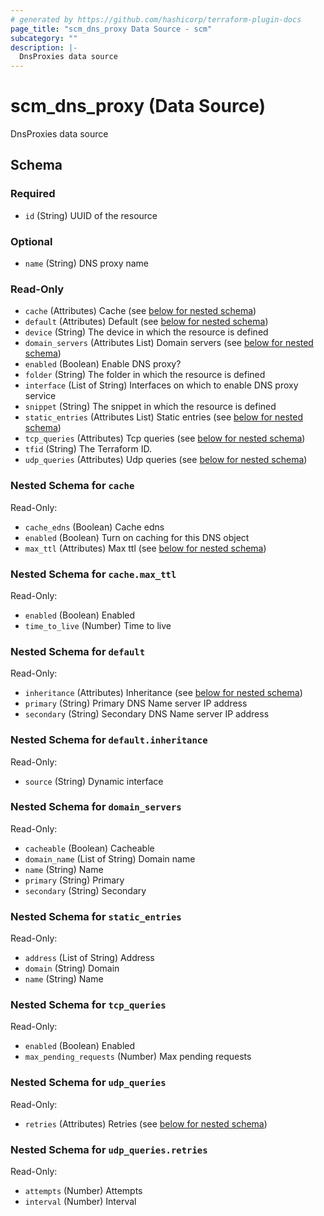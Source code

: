 ```yaml
---
# generated by https://github.com/hashicorp/terraform-plugin-docs
page_title: "scm_dns_proxy Data Source - scm"
subcategory: ""
description: |-
  DnsProxies data source
---
```


# scm_dns_proxy (Data Source)

DnsProxies data source



<!-- schema generated by tfplugindocs -->
## Schema

### Required

- `id` (String) UUID of the resource

### Optional

- `name` (String) DNS proxy name

### Read-Only

- `cache` (Attributes) Cache (see [below for nested schema](#nestedatt--cache))
- `default` (Attributes) Default (see [below for nested schema](#nestedatt--default))
- `device` (String) The device in which the resource is defined
- `domain_servers` (Attributes List) Domain servers (see [below for nested schema](#nestedatt--domain_servers))
- `enabled` (Boolean) Enable DNS proxy?
- `folder` (String) The folder in which the resource is defined
- `interface` (List of String) Interfaces on which to enable DNS proxy service
- `snippet` (String) The snippet in which the resource is defined
- `static_entries` (Attributes List) Static entries (see [below for nested schema](#nestedatt--static_entries))
- `tcp_queries` (Attributes) Tcp queries (see [below for nested schema](#nestedatt--tcp_queries))
- `tfid` (String) The Terraform ID.
- `udp_queries` (Attributes) Udp queries (see [below for nested schema](#nestedatt--udp_queries))

<a id="nestedatt--cache"></a>
### Nested Schema for `cache`

Read-Only:

- `cache_edns` (Boolean) Cache edns
- `enabled` (Boolean) Turn on caching for this DNS object
- `max_ttl` (Attributes) Max ttl (see [below for nested schema](#nestedatt--cache--max_ttl))

<a id="nestedatt--cache--max_ttl"></a>
### Nested Schema for `cache.max_ttl`

Read-Only:

- `enabled` (Boolean) Enabled
- `time_to_live` (Number) Time to live



<a id="nestedatt--default"></a>
### Nested Schema for `default`

Read-Only:

- `inheritance` (Attributes) Inheritance (see [below for nested schema](#nestedatt--default--inheritance))
- `primary` (String) Primary DNS Name server IP address
- `secondary` (String) Secondary DNS Name server IP address

<a id="nestedatt--default--inheritance"></a>
### Nested Schema for `default.inheritance`

Read-Only:

- `source` (String) Dynamic interface



<a id="nestedatt--domain_servers"></a>
### Nested Schema for `domain_servers`

Read-Only:

- `cacheable` (Boolean) Cacheable
- `domain_name` (List of String) Domain name
- `name` (String) Name
- `primary` (String) Primary
- `secondary` (String) Secondary


<a id="nestedatt--static_entries"></a>
### Nested Schema for `static_entries`

Read-Only:

- `address` (List of String) Address
- `domain` (String) Domain
- `name` (String) Name


<a id="nestedatt--tcp_queries"></a>
### Nested Schema for `tcp_queries`

Read-Only:

- `enabled` (Boolean) Enabled
- `max_pending_requests` (Number) Max pending requests


<a id="nestedatt--udp_queries"></a>
### Nested Schema for `udp_queries`

Read-Only:

- `retries` (Attributes) Retries (see [below for nested schema](#nestedatt--udp_queries--retries))

<a id="nestedatt--udp_queries--retries"></a>
### Nested Schema for `udp_queries.retries`

Read-Only:

- `attempts` (Number) Attempts
- `interval` (Number) Interval
